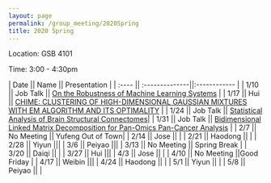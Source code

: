 ```yaml
---
layout: page
permalink: /group_meeting/2020Spring
title: 2020 Spring
---
```


Location: GSB 4101 

Time: 3:00 - 4:30pm

| Date    || Name       || Presentation |
| :----   || :--------------||:------------ |
|  1/10   ||	Job Talk   || [On the Robustness of Machine Learning Systems](https://stat-or.unc.edu/event/stor-colloquium-yao-li-uc-davis)		  |
|  1/17	  ||	 Hui       ||	[CHIME: CLUSTERING OF HIGH-DIMENSIONAL GAUSSIAN MIXTURES WITH EM ALGORITHM AND ITS OPTIMALITY]({{site.url}}/paper/CHIME.pdf) |
|  1/24   ||	Job Talk   ||	[Statistical Analysis of Brain Structural Connectomes](https://stat-or.unc.edu/event/stor-computational-med-colloquium-zhengwu-zhang-university-of-rochester)|
|  1/31   || Job Talk   || [Bidimensional Linked Matrix Decomposition for Pan-Omics Pan-Cancer Analysis](https://stat-or.unc.edu/event/stor-colloquium-eric-lock-university-of-minnesota) |
|  2/7    ||	No Meeting || Yufeng Out of Town|
|  2/14   || Jose     ||       |
|  2/21   ||	Haodong  || |
|  2/28   ||	Yiyun    |||
|  3/6  ||	Peiyao   |||
|  3/13 ||	No Meeting ||	Spring Break   |
|  3/20  ||	Daiqi   ||  |
|  3/27  ||	Hui      |||
|  4/3  ||	Jose     || |
|  4/10  || No Meeting  ||Good Friday |
|  4/17  ||	Weibin   |||
|  4/24   || Haodong  || |
|  5/1   ||	 Yiyun || |
|  5/8  ||	 Peiyao  ||  |
